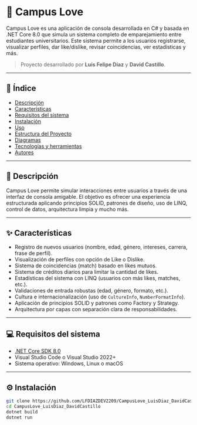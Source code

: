 # 💖 Campus Love

Campus Love es una aplicación de consola desarrollada en C# y basada en .NET Core 8.0 que simula un sistema completo de emparejamiento entre estudiantes universitarios. Este sistema permite a los usuarios registrarse, visualizar perfiles, dar like/dislike, revisar coincidencias, ver estadísticas y más.

> Proyecto desarrollado por **Luis Felipe Díaz** y **David Castillo**.

---

## 📌 Índice

- [Descripción](#descripción)
- [Características](#características)
- [Requisitos del sistema](#requisitos-del-sistema)
- [Instalación](#instalación)
- [Uso](#uso)
- [Estructura del Proyecto](#estructura-del-proyecto)
- [Diagramas](#diagramas)
- [Tecnologías y herramientas](#tecnologías-y-herramientas)
- [Autores](#autores)

---

## 🧠 Descripción

Campus Love permite simular interacciones entre usuarios a través de una interfaz de consola amigable. El objetivo es ofrecer una experiencia estructurada aplicando principios SOLID, patrones de diseño, uso de LINQ, control de datos, arquitectura limpia y mucho más.

---

## ✨ Características

- Registro de nuevos usuarios (nombre, edad, género, intereses, carrera, frase de perfil).
- Visualización de perfiles con opción de Like o Dislike.
- Sistema de coincidencias (match) basado en likes mutuos.
- Sistema de créditos diarios para limitar la cantidad de likes.
- Estadísticas del sistema con LINQ (usuarios con más likes, matches, etc.).
- Validaciones de entrada robustas (edad, género, formato, etc.).
- Cultura e internacionalización (uso de `CultureInfo`, `NumberFormatInfo`).
- Aplicación de principios SOLID y patrones como Factory y Strategy.
- Arquitectura por capas con separación clara de responsabilidades.

---

## 💻 Requisitos del sistema

- [.NET Core SDK 8.0](https://dotnet.microsoft.com/en-us/download)
- Visual Studio Code o Visual Studio 2022+
- Sistema operativo: Windows, Linux o macOS

---

## ⚙️ Instalación

```bash
git clone https://github.com/LFDIAZDEV2209/CampusLove_LuisDiaz_DavidCastillo
cd CampusLove_LuisDiaz_DavidCastillo
dotnet build
dotnet run
